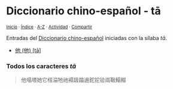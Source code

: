 # Diccionario chino-español - tā
<sup>[Inicio](../index.md) · [Índice](../indices/chino-espanol.md) · [A-Z](../indices/alfabetico.md) · [Actividad](../indices/actividad.md) · [Compartir](https://x.com/intent/tweet?text=Entradas%20del%20Diccionario%20chino-espa%C3%B1ol%20iniciadas%20en%20%C2%ABt%C4%81%C2%BB.%0A%E2%86%92%20https%3A%2F%2Fjucardus.github.io%2Findices%2Fchino-espanol-ta1.html%0A%0A%23chn_espnl_jucardus%20%23indcs_jucardus%0A%40jucardus)</sup>

Entradas del [Diccionario chino-español](../indices/chino-espanol.md) iniciadas con la sílaba _tā_.

* [他 (他) [tā]](../contenido/t/a/1/ta1-20182.md)

### Todos los caracteres _tā_

> 他塌塔她它榙溻牠祂褟趿蹹遢鉈铊铪阘靸鰨鳎
